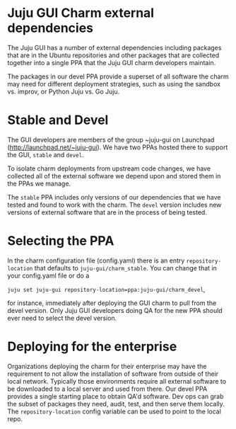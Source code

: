 # Juju GUI Charm external dependencies #

The Juju GUI has a number of external dependencies including packages that are
in the Ubuntu repositories and other packages that are collected together into
a single PPA that the Juju GUI charm developers maintain.

The packages in our devel PPA provide a superset of all software the charm may
need for different deployment strategies, such as using the sandbox
vs. improv, or Python Juju vs. Go Juju.

# Stable and Devel #

The GUI developers are members of the group ~juju-gui on Launchpad
(http://launchpad.net/~juju-gui). We have two PPAs hosted there to support the
GUI, `stable` and `devel`.

To isolate charm deployments from upstream code changes, we have collected all
of the external software we depend upon and stored them in the PPAs we manage.

The `stable` PPA includes only versions of our dependencies that we have
tested and found to work with the charm.  The `devel` version includes new
versions of external software that are in the process of being tested.

# Selecting the PPA #

In the charm configuration file (config.yaml) there is an entry
`repository-location` that defaults to `juju-gui/charm_stable`.  You can
change that in your config.yaml file or do a

`juju set juju-gui repository-location=ppa:juju-gui/charm_devel`,

for instance, immediately after deploying the GUI charm to pull from the devel
version.  Only Juju GUI developers doing QA for the new PPA should ever need
to select the devel version.

# Deploying for the enterprise #

Organizations deploying the charm for their enterprise may have the
requirement to not allow the installation of software from outside of their
local network.  Typically those environments require all external software to
be downloaded to a local server and used from there.  Our devel PPA provides a
single starting place to obtain QA'd software.  Dev ops can grab the subset of
packages they need, audit, test, and then serve them locally.  The
`repository-location` config variable can be used to point to the local repo.


